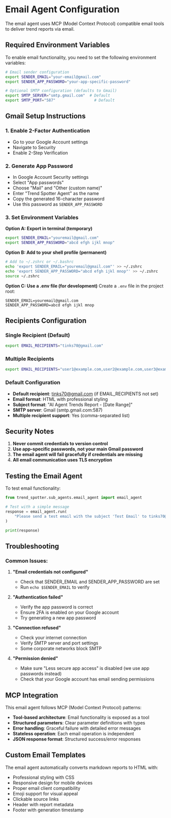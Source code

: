 # Email Agent Configuration

The email agent uses MCP (Model Context Protocol) compatible email tools to deliver trend reports via email.

## Required Environment Variables

To enable email functionality, you need to set the following environment variables:

```bash
# Email sender configuration
export SENDER_EMAIL="your-email@gmail.com"
export SENDER_APP_PASSWORD="your-app-specific-password"

# Optional SMTP configuration (defaults to Gmail)
export SMTP_SERVER="smtp.gmail.com"  # Default
export SMTP_PORT="587"                 # Default
```

## Gmail Setup Instructions

### 1. Enable 2-Factor Authentication
- Go to your Google Account settings
- Navigate to Security
- Enable 2-Step Verification

### 2. Generate App Password
- In Google Account Security settings
- Select "App passwords"
- Choose "Mail" and "Other (custom name)"
- Enter "Trend Spotter Agent" as the name
- Copy the generated 16-character password
- Use this password as `SENDER_APP_PASSWORD`

### 3. Set Environment Variables

**Option A: Export in terminal (temporary)**
```bash
export SENDER_EMAIL="youremail@gmail.com"
export SENDER_APP_PASSWORD="abcd efgh ijkl mnop"
```

**Option B: Add to your shell profile (permanent)**
```bash
# Add to ~/.zshrc or ~/.bashrc
echo 'export SENDER_EMAIL="youremail@gmail.com"' >> ~/.zshrc
echo 'export SENDER_APP_PASSWORD="abcd efgh ijkl mnop"' >> ~/.zshrc
source ~/.zshrc
```

**Option C: Use a .env file (for development)**
Create a `.env` file in the project root:
```
SENDER_EMAIL=youremail@gmail.com
SENDER_APP_PASSWORD=abcd efgh ijkl mnop
```

## Recipients Configuration

### Single Recipient (Default)
```bash
export EMAIL_RECIPIENTS="tinks70@gmail.com"
```

### Multiple Recipients
```bash
export EMAIL_RECIPIENTS="user1@example.com,user2@example.com,user3@example.com"
```

### Default Configuration
- **Default recipient**: tinks70@gmail.com (if EMAIL_RECIPIENTS not set)
- **Email format**: HTML with professional styling
- **Subject format**: "AI Agent Trends Report - [Date Range]"
- **SMTP server**: Gmail (smtp.gmail.com:587)
- **Multiple recipient support**: Yes (comma-separated list)

## Security Notes

1. **Never commit credentials to version control**
2. **Use app-specific passwords, not your main Gmail password**
3. **The email agent will fail gracefully if credentials are missing**
4. **All email communication uses TLS encryption**

## Testing the Email Agent

To test email functionality:

```python
from trend_spotter.sub_agents.email_agent import email_agent

# Test with a simple message
response = email_agent.run(
    "Please send a test email with the subject 'Test Email' to tinks70@gmail.com with some sample content."
)

print(response)
```

## Troubleshooting

### Common Issues:

1. **"Email credentials not configured"**
   - Check that SENDER_EMAIL and SENDER_APP_PASSWORD are set
   - Run `echo $SENDER_EMAIL` to verify

2. **"Authentication failed"**
   - Verify the app password is correct
   - Ensure 2FA is enabled on your Google account
   - Try generating a new app password

3. **"Connection refused"**
   - Check your internet connection
   - Verify SMTP server and port settings
   - Some corporate networks block SMTP

4. **"Permission denied"**
   - Make sure "Less secure app access" is disabled (we use app passwords instead)
   - Check that your Google account has email sending permissions

## MCP Integration

This email agent follows MCP (Model Context Protocol) patterns:

- **Tool-based architecture**: Email functionality is exposed as a tool
- **Structured parameters**: Clear parameter definitions with types
- **Error handling**: Graceful failure with detailed error messages
- **Stateless operation**: Each email operation is independent
- **JSON response format**: Structured success/error responses

## Custom Email Templates

The email agent automatically converts markdown reports to HTML with:

- Professional styling with CSS
- Responsive design for mobile devices
- Proper email client compatibility
- Emoji support for visual appeal
- Clickable source links
- Header with report metadata
- Footer with generation timestamp

